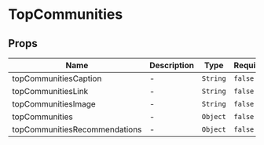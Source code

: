 # TopCommunities

## Props

<!-- @vuese:TopCommunities:props:start -->
|Name|Description|Type|Required|Default|
|---|---|---|---|---|
|topCommunitiesCaption|-|`String`|`false`|-|
|topCommunitiesLink|-|`String`|`false`|-|
|topCommunitiesImage|-|`String`|`false`|-|
|topCommunities|-|`Object`|`false`|{"index":"","image":"","name":"","id":"","link":""}|
|topCommunitiesRecommendations|-|`Object`|`false`|{"name":"","id":"","link":""}|

<!-- @vuese:TopCommunities:props:end -->


